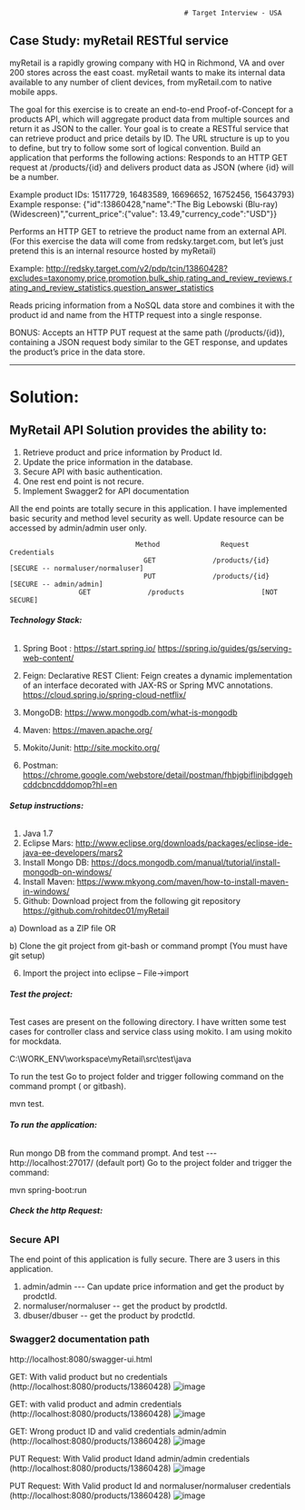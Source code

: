                                                # Target Interview - USA

## __Case Study:  myRetail RESTful service__

myRetail is a rapidly growing company with HQ in Richmond, VA and over 200 stores across the east coast. myRetail wants to make its internal data available to any number of client devices, from myRetail.com to native mobile apps. 

The goal for this exercise is to create an end-to-end Proof-of-Concept for a products API, which will aggregate product data from multiple sources and return it as JSON to the caller. 
Your goal is to create a RESTful service that can retrieve product and price details by ID. The URL structure is up to you to define, but try to follow some sort of logical convention.
Build an application that performs the following actions: 
Responds to an HTTP GET request at /products/{id} and delivers product data as JSON (where {id} will be a number. 

Example product IDs: 15117729, 16483589, 16696652, 16752456, 15643793) 
Example response: {"id":13860428,"name":"The Big Lebowski (Blu-ray) (Widescreen)","current_price":{"value": 13.49,"currency_code":"USD"}}

Performs an HTTP GET to retrieve the product name from an external API. (For this exercise the data will come from redsky.target.com, but let’s just pretend this is an internal resource hosted by myRetail) 

Example: http://redsky.target.com/v2/pdp/tcin/13860428?excludes=taxonomy,price,promotion,bulk_ship,rating_and_review_reviews,rating_and_review_statistics,question_answer_statistics

Reads pricing information from a NoSQL data store and combines it with the product id and name from the HTTP request into a single response. 

BONUS: Accepts an HTTP PUT request at the same path (/products/{id}), containing a JSON request body similar to the GET response, and updates the product’s price in the data store. 

*********************************************************************************************************************************
# __Solution:__

## __MyRetail API Solution provides the ability to:__

<ol>
  <li>Retrieve product and price information by Product Id.</li>
  <li>Update the price information in the database.</li>
  <li>Secure API with basic authentication.</li>
  <li>One rest end point is not recure.</li>	
  <li>Implement Swagger2 for API documentation</li>
</ol>
All the end points are totally secure in this application. I have implemented basic security and method level security as well. Update resource can be accessed by admin/admin user only.

                                   Method               Request                   Credentials
                                     GET              /products/{id}              [SECURE -- normaluser/normaluser]
                                     PUT              /products/{id}              [SECURE -- admin/admin]
					 GET              /products                   [NOT SECURE]

###### __Technology Stack:__

1. Spring Boot : 
	https://start.spring.io/
	https://spring.io/guides/gs/serving-web-content/ 
2. Feign:
Declarative REST Client: Feign creates a dynamic implementation of an interface decorated with JAX-RS or Spring MVC annotations.
	https://cloud.spring.io/spring-cloud-netflix/ 
3. MongoDB:
	https://www.mongodb.com/what-is-mongodb 

4. Maven:
	https://maven.apache.org/ 
5. Mokito/Junit:
	http://site.mockito.org/ 
6. Postman: 
	https://chrome.google.com/webstore/detail/postman/fhbjgbiflinjbdggehcddcbncdddomop?hl=en 

###### __Setup instructions:__

1. Java 1.7
2. Eclipse  Mars: http://www.eclipse.org/downloads/packages/eclipse-ide-java-ee-developers/mars2
3. Install Mongo DB: https://docs.mongodb.com/manual/tutorial/install-mongodb-on-windows/
4. Install Maven: https://www.mkyong.com/maven/how-to-install-maven-in-windows/ 
5. Github:
Download project from the following git repository
https://github.com/rohitdec01/myRetail 

a) Download as a ZIP file   OR

b) Clone the git project from git-bash or command prompt (You must have git setup)

6. Import the project into eclipse –   File->import


###### __Test the project:__

Test cases are present on the following directory. I have written some test cases for controller class and service  class using mokito. I am using mokito for mockdata.

C:\WORK_ENV\workspace\myRetail\src\test\java

To run the test  Go to project folder and trigger following command on the command prompt ( or gitbash). 

mvn test.

###### __To run the application:__

Run mongo DB from the command prompt.  And test  ---  http://localhost:27017/  (default port)
Go to the project folder and trigger the command:

mvn spring-boot:run 

###### __Check the http Request:__

### Secure API
The end point of this application is fully secure. There are 3 users in this application.
1. admin/admin   --- Can update price information and get the product by prodctId. 
2. normaluser/normaluser  --  get the product by prodctId.
3. dbuser/dbuser  -- get the product by prodctId.

###  Swagger2 documentation path
http://localhost:8080/swagger-ui.html

GET: With valid product but no credentials (http://localhost:8080/products/13860428)
![image](https://user-images.githubusercontent.com/12552208/31319867-e3139ece-ac38-11e7-88b1-4b4fdd0e0c73.png)

GET: with valid product and admin credentials (http://localhost:8080/products/13860428)
![image](https://user-images.githubusercontent.com/12552208/31319897-71a08440-ac39-11e7-8c1c-31bde9486d42.png)

GET: Wrong product ID and valid credentials admin/admin (http://localhost:8080/products/13860428)
![image](https://user-images.githubusercontent.com/12552208/31319926-edc74194-ac39-11e7-914e-656dbf03893d.png)

PUT Request: With Valid product Idand admin/admin credentials  (http://localhost:8080/products/13860428)
![image](https://user-images.githubusercontent.com/12552208/31319946-3e3a1250-ac3a-11e7-8b69-d99e1a2a72d8.png)

PUT Request: With Valid product Id and normaluser/normaluser credentials  (http://localhost:8080/products/13860428)
![image](https://user-images.githubusercontent.com/12552208/31319968-8a0a3cd2-ac3a-11e7-956b-e8a39fb82256.png)



